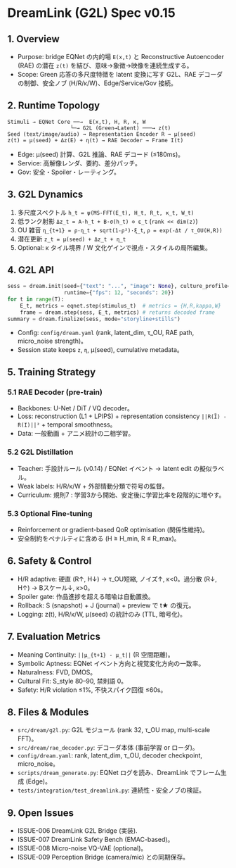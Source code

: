# DreamLink (G2L) Spec v0.15

## 1. Overview
- Purpose: bridge EQNet の内的場 `E(x,t)` と Reconstructive Autoencoder (RAE) の潜在 `z(t)` を結び、意味→象徴→映像を連続生成する。
- Scope: Green 応答の多尺度特徴を latent 変換に写す G2L、RAE デコーダの制御、安全ノブ (H/R/κ/W)、Edge/Service/Gov 接続。

## 2. Runtime Topology
```
Stimuli → EQNet Core ──→  E(x,t), H, R, κ, W
                    └─→ G2L (Green→Latent) ───→ z(t)
Seed (text/image/audio) → Representation Encoder R → μ(seed)
z(t) = μ(seed) + Δz(E) + η(t) → RAE Decoder → Frame I(t)
```
- Edge: μ(seed) 計算、G2L 推論、RAE デコード (≤180ms)。
- Service: 高解像レンダ、要約、差分パッチ。
- Gov: 安全・Spoiler・レーティング。

## 3. G2L Dynamics
1. 多尺度スペクトル `h_t = ψ(MS-FFT(E_t), H_t, R_t, κ_t, W_t)`  
2. 低ランク射影 `Δz_t = A·h_t + B·σ(h_t) ⊙ ε_t` (`rank << dim(z)`)  
3. OU 雑音 `η_{t+1} = ρ·η_t + sqrt(1-ρ²)·ξ_t`, `ρ = exp(-Δt / τ_OU(H,R))`  
4. 潜在更新 `z_t = μ(seed) + Δz_t + η_t`  
5. Optional: κ タイル境界 / W 文化ゲインで視点・スタイルの局所編集。

## 4. G2L API
```python
sess = dream.init(seed={"text": "...", "image": None}, culture_profile="anime_senpai_calm",
                  runtime={"fps": 12, "seconds": 20})
for t in range(T):
    E_t, metrics = eqnet.step(stimulus_t)  # metrics = {H,R,kappa,W}
    frame = dream.step(sess, E_t, metrics) # returns decoded frame
summary = dream.finalize(sess, mode="storyline+stills")
```
- Config: `config/dream.yaml` (rank, latent_dim, τ_OU, RAE path, micro_noise strength)。
- Session state keeps `z`, `η`, μ(seed), cumulative metadata。

## 5. Training Strategy
### 5.1 RAE Decoder (pre-train)
- Backbones: U-Net / DiT / VQ decoder。  
- Loss: reconstruction (L1 + LPIPS) + representation consistency `||R(Ĩ) - R(I)||²` + temporal smoothness。  
- Data: 一般動画 + アニメ統計の二相学習。

### 5.2 G2L Distillation
- Teacher: 手設計ルール (v0.14) / EQNet イベント → latent edit の擬似ラベル。  
- Weak labels: H/R/κ/W + 外部情動分類で符号の監督。  
- Curriculum: 規則7 : 学習3から開始、安定後に学習比率を段階的に増やす。

### 5.3 Optional Fine-tuning
- Reinforcement or gradient-based QoR optimisation (関係性維持)。  
- 安全制約をペナルティに含める (H ≥ H_min, R ≤ R_max)。

## 6. Safety & Control
- H/R adaptive: 硬直 (R↑, H↓) → τ_OU短縮, ノイズ↑, κ<0。過分散 (R↓, H↑) → Bスケール↓, κ>0。  
- Spoiler gate: 作品進捗を超える暗喩は自動置換。  
- Rollback: S (snapshot) + J (journal) + preview で t★ の復元。  
- Logging: z(t), H/R/κ/W, μ(seed) の統計のみ (TTL, 暗号化)。

## 7. Evaluation Metrics
- Meaning Continuity: `||μ_{t+1} - μ_t||` (R 空間距離)。  
- Symbolic Aptness: EQNet イベント方向と視覚変化方向の一致率。  
- Naturalness: FVD, DMOS。  
- Cultural Fit: S_style 80–90, 禁則語 0。  
- Safety: H/R violation ≤1%, 不快スパイク回復 ≤60s。

## 8. Files & Modules
- `src/dream/g2l.py`: G2L モジュール (rank 32, τ_OU map, multi-scale FFT)。  
- `src/dream/rae_decoder.py`: デコーダ本体 (事前学習 or ローダ)。  
- `config/dream.yaml`: rank, latent_dim, τ_OU, decoder checkpoint, micro_noise。  
- `scripts/dream_generate.py`: EQNet ログを読み、DreamLink でフレーム生成 (Edge)。  
- `tests/integration/test_dreamlink.py`: 連続性・安全ノブの検証。

## 9. Open Issues
- ISSUE-006 DreamLink G2L Bridge (実装).  
- ISSUE-007 DreamLink Safety Bench (EMAC-based)。  
- ISSUE-008 Micro-noise VQ-VAE (optional)。  
- ISSUE-009 Perception Bridge (camera/mic) との同期保存。

